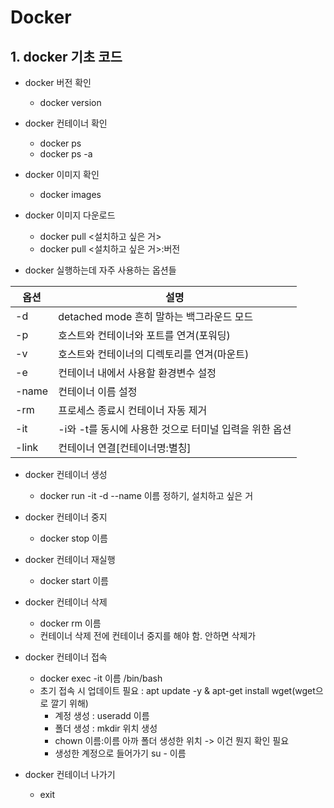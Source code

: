 # Docker
## 1. docker 기초 코드
- docker 버전 확인
  - docker version
- docker 컨테이너 확인
  - docker ps
  - docker ps -a

- docker 이미지 확인
  - docker images

- docker 이미지 다운로드
  - docker pull <설치하고 싶은 거>
  - docker pull <설치하고 싶은 거>:버전

- docker 실행하는데 자주 사용하는 옵션들
  
|옵션|설명|
|---|----|
|-d|detached mode 흔히 말하는 백그라운드 모드|
|-p|호스트와 컨테이너와 포트를 연겨(포워딩)|
|-v|호스트와 컨테이너의 디렉토리를 연겨(마운트)|
|-e|컨테이너 내에서 사용할 환경변수 설정|
|-name|컨테이너 이름 설정|
|-rm|프로세스 종료시 컨테이너 자동 제거|
|-it|-i와 -t를 동시에 사용한 것으로 터미널 입력을 위한 옵션|
|-link|컨테이너 연결[컨테이너명:별칭]|

- docker 컨테이너 생성
  - docker run -it -d --name 이름 정하기, 설치하고 싶은 거
    
- docker 컨테이너 중지
  - docker stop 이름

- docker 컨테이너 재실행
  - docker start 이름

- docker 컨테이너 삭제
  - docker rm 이름
  - 컨테이너 삭제 전에 컨테이너 중지를 해야 함. 안하면 삭제가
  
- docker 컨테이너 접속
  - docker exec -it 이름 /bin/bash
  - 초기 접속 시 업데이트 필요 : apt update -y & apt-get install wget(wget으로 깔기 위해)
    - 계정 생성 : useradd 이름
    - 폴더 생성 : mkdir 위치 생성
    - chown 이름:이름 아까 폴더 생성한 위치 -> 이건 뭔지 확인 필요
    - 생성한 계정으로 들어가기 su - 이름
 
- docker 컨테이너 나가기
  - exit


